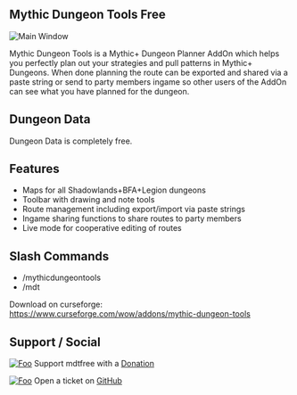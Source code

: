 Mythic Dungeon Tools Free
------------------
![Main Window](https://i.imgur.com/seRQRr2.jpeg "x")

Mythic Dungeon Tools is a Mythic+ Dungeon Planner AddOn which helps you perfectly plan out your strategies and pull patterns in Mythic+ Dungeons. When done planning the route can be exported and shared via a paste string or send to party members ingame so other users of the AddOn can see what you have planned for the dungeon.

Dungeon Data
------------------
Dungeon Data is completely free.


Features
------------------
- Maps for all Shadowlands+BFA+Legion dungeons
- Toolbar with drawing and note tools
- Route management including export/import via paste strings
- Ingame sharing functions to share routes to party members
- Live mode for cooperative editing of routes


Slash Commands
------------------
- /mythicdungeontools
- /mdt

Download on curseforge: https://www.curseforge.com/wow/addons/mythic-dungeon-tools

Support / Social
------------------

[![Foo](https://i.imgur.com/Y2fEMMH.png)](https://www.patreon.com/mdtfree) Support mdtfree with a [Donation](https://www.patreon.com/mdtfree "Donate")

[![Foo](https://i.imgur.com/qV0ZkHA.png)](https://github.com/nnoggie/MythicDungeonTools/issues/new) Open a ticket on [GitHub](https://github.com/nnoggie/MythicDungeonTools/issues/new "GitHub")
